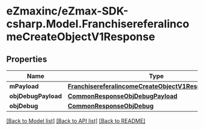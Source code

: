 
# eZmaxinc/eZmax-SDK-csharp.Model.FranchisereferalincomeCreateObjectV1Response

## Properties

Name | Type | Description | Notes
------------ | ------------- | ------------- | -------------
**mPayload** | [**FranchisereferalincomeCreateObjectV1ResponseMPayload**](FranchisereferalincomeCreateObjectV1ResponseMPayload.md) |  | 
**objDebugPayload** | [**CommonResponseObjDebugPayload**](CommonResponseObjDebugPayload.md) |  | [optional] 
**objDebug** | [**CommonResponseObjDebug**](CommonResponseObjDebug.md) |  | [optional] 

[[Back to Model list]](../README.md#documentation-for-models)
[[Back to API list]](../README.md#documentation-for-api-endpoints)
[[Back to README]](../README.md)

